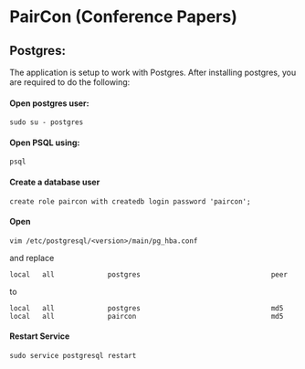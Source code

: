 # PairCon (Conference Papers)
## Postgres:

The application is setup to work with Postgres. After installing postgres, you are required to do the following:

#### Open postgres user:
```
sudo su - postgres
```
#### Open PSQL using:
```
psql
```
#### Create a database user
```
create role paircon with createdb login password 'paircon';
```
#### Open
```
vim /etc/postgresql/<version>/main/pg_hba.conf
```

and replace

```
local   all             postgres                                peer
```

to

```
local   all             postgres                                md5
local   all             paircon                                 md5
```

#### Restart Service
```
sudo service postgresql restart
```
